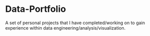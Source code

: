 # Data-Portfolio
A set of personal projects that I have completed/working on to gain experience within data engineering/analysis/visualization.
